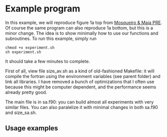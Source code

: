 Example program
====

In this example, we will reproduce figure 1a top from [Mosqueiro &
Maia
PRE](http://neurobiofisica.ifsc.usp.br/Publications/publications.html). Of
course the same program can also reproduce 1a bottom, but this is a
minor change. The idea is to show minimally how to use our functions
and subroutines. To run this example, simply run
```
chmod +x experiment.sh
sh experiment.sh
```
It should take a few minutes to complete.

First of all, view file size_av.sh as a kind of old-fashioned
Makefile: it will compile the fortran using the environment variables
(see parent folder) and link all libraries. I have removed a bunch of
optimizations that I often use because this might be computer
dependent, and the performance seems already pretty good.

The main file is in sa.f90: you can build almost all experiments with
very similar files. You can also paralelize it with minimal changes in
both sa.f90 and size_sa.sh.

Usage examples
----
